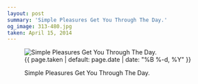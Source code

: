 ```yaml
---
layout: post
summary: 'Simple Pleasures Get You Through The Day.'
og_image: 313-480.jpg
taken: April 15, 2014
---
```


<figure class="post" data-src="{{ site.assets_url }}/{{ page.og_image }}">
<img alt="Simple Pleasures Get You Through The Day." sizes="(min-width: 700px) 50vw, calc(100vw - 2rem)" src="{{ site.assets_url }}/313-240.jpg" srcset="{{ site.assets_url }}/313-480.jpg 480w, {{ site.assets_url }}/313-360.jpg 360w, {{ site.assets_url }}/313-240.jpg 240w, {{ site.assets_url }}/313-120.jpg 120w"/>
<figcaption>
<time>{{ page.taken | default: page.date | date: "%B %-d, %Y" }}</time>
<p>Simple Pleasures Get You Through The Day.</p>
</figcaption>
</figure>
